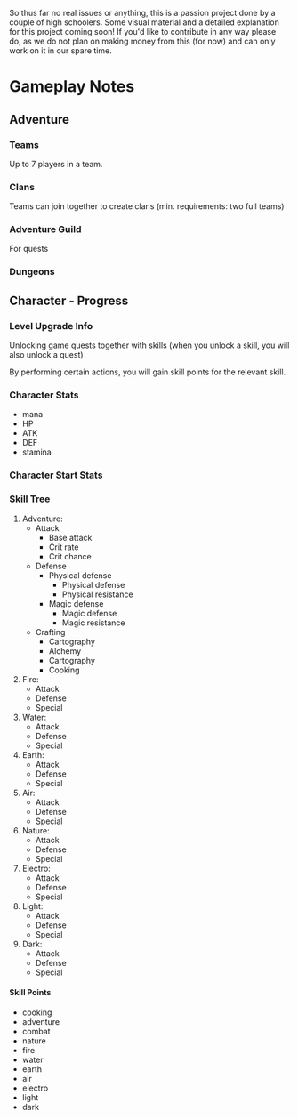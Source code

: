 So thus far no real issues or anything, this is a passion project done by a couple of high schoolers. Some visual material and a detailed explanation for this project coming soon! If you'd like to contribute in any way please do, as we do not plan on making money from this (for now) and can only work on it in our spare time.

# Gameplay Notes

## Adventure

### Teams

Up to 7 players in a team.

### Clans

Teams can join together to create clans (min. requirements: two full teams)

### Adventure Guild

For quests

### Dungeons

## Character - Progress

### Level Upgrade Info

Unlocking game quests together with skills (when you unlock a skill, you will also unlock a quest)

By performing certain actions, you will gain skill points for the relevant skill.

### Character Stats

- mana
- HP
- ATK
- DEF
- stamina

### Character Start Stats

### Skill Tree

1. Adventure:
   - Attack 
     - Base attack
     - Crit rate
     - Crit chance
   - Defense 
     - Physical defense 
       - Physical defense
       - Physical resistance
     - Magic defense 
       - Magic defense
       - Magic resistance
   - Crafting 
     - Cartography
     - Alchemy
     - Cartography
     - Cooking
2. Fire:
   - Attack
   - Defense
   - Special
3. Water:
   - Attack
   - Defense
   - Special
4. Earth:
   - Attack
   - Defense
   - Special
5. Air:
   - Attack
   - Defense
   - Special
6. Nature:
   - Attack
   - Defense
   - Special
7. Electro:
   - Attack
   - Defense
   - Special
8. Light:
   - Attack
   - Defense
   - Special
9. Dark:
   - Attack
   - Defense
   - Special

#### Skill Points

- cooking
- adventure
- combat
- nature
- fire
- water
- earth
- air
- electro
- light
- dark